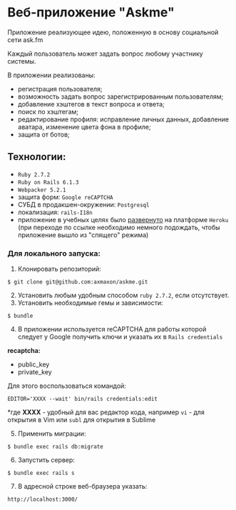Веб-приложение "Askme" 
===

Приложение реализующее идею, положенную в основу социальной сети ask.fm 

Каждый пользователь может задать вопрос любому участнику системы.

В приложении реализованы:
- регистрация пользователя;
- возможность задать вопрос зарегистрированным пользователям;
- добавление хэштегов в текст вопроса и ответа;
- поиск по хэштегам;
- редактирование профиля: исправление личных данных, добавление аватара, изменение цвета
фона в профиле; 
- защита от ботов;

## Технологии:

- `Ruby 2.7.2`
- `Ruby on Rails 6.1.3`
- `Webpacker 5.2.1`
- защита форм: `Google reCAPTCHA`
- СУБД в продакшен-окружении: `Postgresql`
- локализация: `rails-I18n`
- приложение в учебных целях было [развернуто](https://thequestioned.herokuapp.com/) на платформе `Heroku`
(при переходе по ссылке необходимо немного подождать, чтобы приложение вышло из "спящего" 
режима)

### Для локального запуска:

1. Клонировать репозиторий:

```
$ git clone git@github.com:axmaxon/askme.git
```

2. Установить любым удобным способом `ruby 2.7.2`, если отсутствует.
3. Установить необходимые гемы и зависимости:

```
$ bundle
```
4. В приложении используется reCAPTCHA для работы которой следует у Google получить ключи
и указать их в `Rails credentials`

**recaptcha:**
- public_key
- private_key

Для этого воспользоваться командой:

```
EDITOR='XXXX --wait' bin/rails credentials:edit
```
*где **XXXX** - удобный для вас редактор кода, например `vi` - для открытия
в Vim или `subl` для открытия в Sublime

5. Применить миграции:

```
$ bundle exec rails db:migrate
```

6. Запустить сервер:

```
$ bundle exec rails s
```

7. В адресной строке веб-браузера указать:

```
http://localhost:3000/
```
